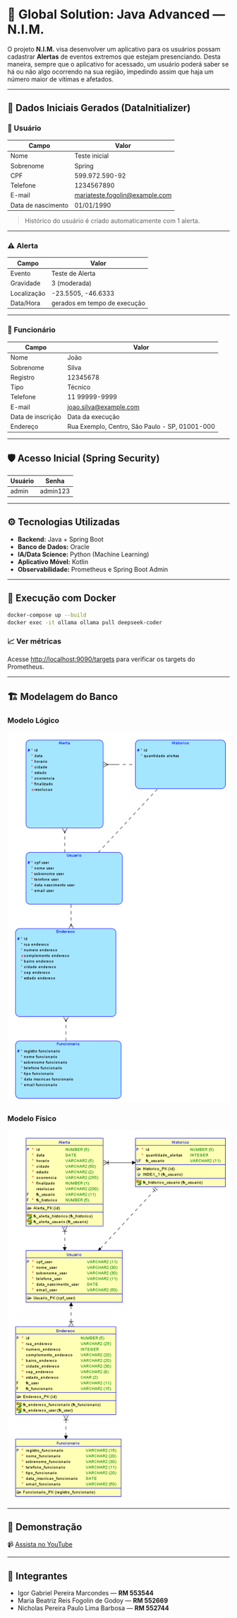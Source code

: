 
# 🧠 Global Solution: Java Advanced — N.I.M.

O projeto **N.I.M.** visa desenvolver um aplicativo para os usuários possam cadastrar **Alertas** de eventos extremos que estejam presenciando. Desta maneira, sempre que o aplicativo for acessado, um usuário poderá saber se há ou não algo ocorrendo na sua região, impedindo assim que haja um número maior de vítimas e afetados.

---

## 🧪 Dados Iniciais Gerados (DataInitializer)

### 👤 Usuário

| Campo | Valor |
|-------|-------|
| Nome | Teste inicial |
| Sobrenome | Spring |
| CPF | 599.972.590-92 |
| Telefone | 1234567890 |
| E-mail | mariateste.fogolin@example.com |
| Data de nascimento | 01/01/1990 |

> Histórico do usuário é criado automaticamente com 1 alerta.

---

### ⚠️ Alerta

| Campo | Valor |
|-------|-------|
| Evento | Teste de Alerta |
| Gravidade | 3 (moderada) |
| Localização | -23.5505, -46.6333 |
| Data/Hora | gerados em tempo de execução |

---

### 👷 Funcionário

| Campo | Valor |
|-------|-------|
| Nome | João |
| Sobrenome | Silva |
| Registro | 12345678 |
| Tipo | Técnico |
| Telefone | 11 99999-9999 |
| E-mail | joao.silva@example.com |
| Data de inscrição | Data da execução |
| Endereço | Rua Exemplo, Centro, São Paulo - SP, 01001-000 |

---

## 🛡️ Acesso Inicial (Spring Security)

| Usuário | Senha |
|--------|-------|
| admin  | admin123 |

---

## ⚙️ Tecnologias Utilizadas

- **Backend:** Java + Spring Boot
- **Banco de Dados:** Oracle
- **IA/Data Science:** Python (Machine Learning)
- **Aplicativo Móvel:** Kotlin
- **Observabilidade:** Prometheus e Spring Boot Admin

---

## 🔌 Execução com Docker

```bash
docker-compose up --build
docker exec -it ollama ollama pull deepseek-coder
```

### 📈 Ver métricas

Acesse [http://localhost:9090/targets](http://localhost:9090/targets) para verificar os targets do Prometheus.

---

## 🏗️ Modelagem do Banco

### Modelo Lógico  
![Modelo Lógico](Imagens/Logical.png)

### Modelo Físico  
![Modelo Físico](Imagens/Relational_1.png)

---

## 🎥 Demonstração

📹 [Assista no YouTube](https://youtu.be/Ru4kCOUQZBg)

---

## 🤝 Integrantes

- Igor Gabriel Pereira Marcondes — **RM 553544**
- Maria Beatriz Reis Fogolin de Godoy — **RM 552669**
- Nicholas Pereira Paulo Lima Barbosa — **RM 552744**

